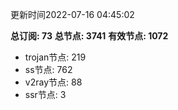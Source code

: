更新时间2022-07-16 04:45:02

**总订阅: 73**
**总节点: 3741**
**有效节点: 1072**
- trojan节点: 219
- ss节点: 762
- v2ray节点: 88
- ssr节点: 3
